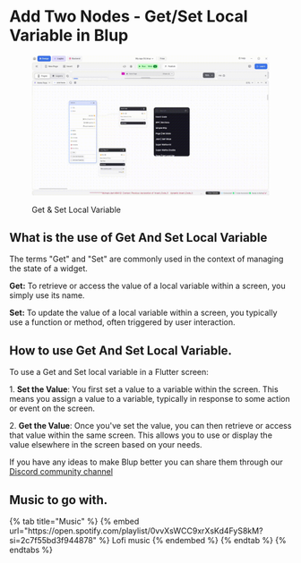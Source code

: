 # Add Two Nodes - Get/Set Local Variable in Blup

<figure><img src=".gitbook/assets/set-get-variable.gif" alt="Get & Set Local Variable"><figcaption><p>Get & Set Local Variable</p></figcaption></figure>

## What is the use of Get And Set Local Variable

The terms "Get" and "Set" are commonly used in the context of managing the state of a widget. 

**Get:** To retrieve or access the value of a local variable within a screen, you simply use its name.

**Set:** To update the value of a local variable within a screen, you typically use a function or method, often triggered by user interaction.

## How to use Get And Set Local Variable.

To use a Get and Set local variable in a Flutter screen:

1\. **Set the Value**: You first set a value to a variable within the screen. This means you assign a value to a variable, typically in response to some action or event on the screen.

2\. **Get the Value**: Once you've set the value, you can then retrieve or access that value within the same screen. This allows you to use or display the value elsewhere in the screen based on your needs.


If you have any ideas to make Blup better you can share them through our [Discord community channel ](https://discord.com/channels/940632966093234176/965313562425823303)

## Music to go with.
 
<div class="container">
  {% tab title="Music" %}
  {% embed url="https://open.spotify.com/playlist/0vvXsWCC9xrXsKd4FyS8kM?si=2c7f55bd3f944878" %}
  Lofi music
  {% endembed %}
  {% endtab %}
  {% endtabs %}
</div>